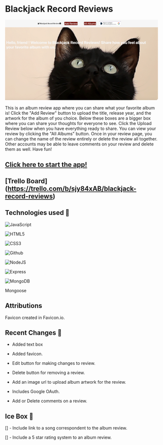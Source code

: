 # Blackjack Record Reviews

![A music reviews app](public/images/BRR_5.png)

This is an album review app where you can share what your favorite album is! Click the "Add Review" button to upload the title, release year, and the artwork for the album of you choice. Below these boxes are a bigger box where you can share your thoughts for everyone to see.  Click the Upload Review below when you have everything ready to share. You can view your review by clicking the "All Albums" button. Once in your review page, you can change the name of the review entirely or delete the review all together.  Other accounts may be able to leave comments on your review and delete them as well.  Have fun!

## [Click here to start the app!](https://blackjackrecordreviews.fly.dev/)

## [Trello Board] (https://trello.com/b/sjy84xAB/blackjack-record-reviews) 

## Technologies used 💾
![JavaScript](https://img.shields.io/badge/JavaScript-323330?style=for-the-badge&logo=javascript&logoColor=F7DF1E)

![HTML5](https://img.shields.io/badge/HTML5-E34F26?style=for-the-badge&logo=html5&logoColor=white)

![CSS3](https://img.shields.io/badge/CSS3-1572B6?style=for-the-badge&logo=css3&logoColor=white)

![Github](https://img.shields.io/badge/GitHub-100000?style=for-the-badge&logo=github&logoColor=white)

![NodeJS](https://img.shields.io/badge/Node.js-339933?style=for-the-badge&logo=nodedotjs&logoColor=white)

![Express](https://img.shields.io/badge/Express.js-000000?style=for-the-badge&logo=express&logoColor=white)

![MongoDB](https://img.shields.io/badge/MongoDB-4EA94B?style=for-the-badge&logo=mongodb&logoColor=white)

Mongoose



## Attributions
  Favicon created in Favicon.io.  

## Recent Changes 🧹
- Added text box

- Added favicon.

- Edit button for making changes to review.

- Delete button for removing a review.

- Add an image url to upload album artwork for the review.

- Includes Google OAuth.

- Add or Delete comments on a review.

## Ice Box 🧊

[] - Include link to a song correspondent to the album review. 

[] - Include a 5 star rating system to an album review.


